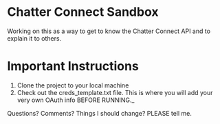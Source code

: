 Chatter Connect Sandbox
=======================
Working on this as a way to get to know the Chatter Connect API and to explain it to others.

Important Instructions
======================
1. Clone the project to your local machine
2. Check out the creds\_template.txt file.  This is where you will add your very own OAuth info BEFORE RUNNING._

Questions? Comments? Things I should change? PLEASE tell me.
